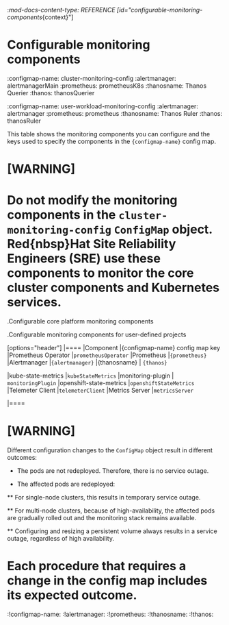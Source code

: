 :_mod-docs-content-type: REFERENCE
[id="configurable-monitoring-components_{context}"]
# Configurable monitoring components



:configmap-name: cluster-monitoring-config
:alertmanager: alertmanagerMain
:prometheus: prometheusK8s
:thanosname: Thanos Querier
:thanos: thanosQuerier


:configmap-name: user-workload-monitoring-config
:alertmanager: alertmanager
:prometheus: prometheus
:thanosname: Thanos Ruler
:thanos: thanosRuler


This table shows the monitoring components you can configure and the keys used to specify the components in the `{configmap-name}` config map.



[WARNING]
====
Do not modify the monitoring components in the `cluster-monitoring-config` `ConfigMap` object. Red{nbsp}Hat Site Reliability Engineers (SRE) use these components to monitor the core cluster components and Kubernetes services.
====




.Configurable core platform monitoring components


.Configurable monitoring components for user-defined projects

[options="header"]
|====
|Component |{configmap-name} config map key
|Prometheus Operator |`prometheusOperator`
|Prometheus |`{prometheus}`
|Alertmanager |`{alertmanager}`
|{thanosname} | `{thanos}`

|kube-state-metrics |`kubeStateMetrics`
|monitoring-plugin | `monitoringPlugin`
|openshift-state-metrics |`openshiftStateMetrics`
|Telemeter Client |`telemeterClient`
|Metrics Server |`metricsServer`

|====


[WARNING]
====
Different configuration changes to the `ConfigMap` object result in different outcomes:

* The pods are not redeployed. Therefore, there is no service outage.

* The affected pods are redeployed:

** For single-node clusters, this results in temporary service outage.

** For multi-node clusters, because of high-availability, the affected pods are gradually rolled out and the monitoring stack remains available.

** Configuring and resizing a persistent volume always results in a service outage, regardless of high availability.

Each procedure that requires a change in the config map includes its expected outcome.
====



:!configmap-name:
:!alertmanager:
:!prometheus:
:!thanosname:
:!thanos:
